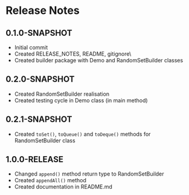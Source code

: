 # Release Notes

## 0.1.0-SNAPSHOT

* Initial commit
* Created RELEASE_NOTES, README, gitignore\
* Created builder package with Demo and RandomSetBuilder classes

## 0.2.0-SNAPSHOT

* Created RandomSetBuilder realisation
* Created testing cycle in Demo class (in main method)

## 0.2.1-SNAPSHOT

* Created `toSet()`, `toQueue()` and `toDeque()` methods for RandomSetBuilder class

## 1.0.0-RELEASE

* Changed `append()` method return type to RandomSetBuilder
* Created `appendAll()` method
* Created documentation in README.md
